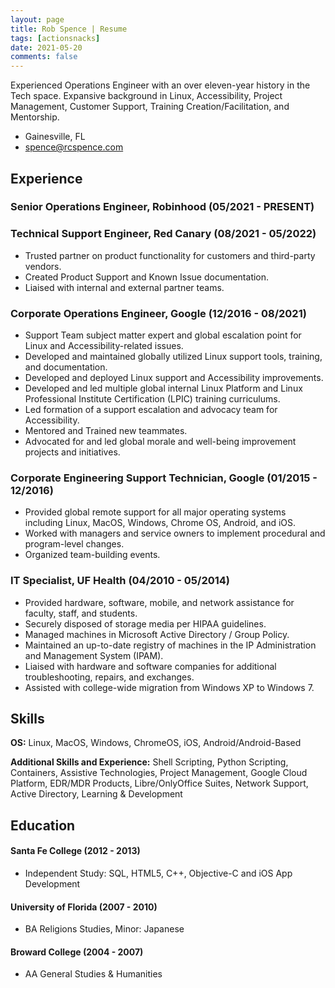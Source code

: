 ```yaml
---
layout: page
title: Rob Spence | Resume
tags: [actionsnacks]
date: 2021-05-20
comments: false
---
```


Experienced Operations Engineer with an over eleven-year history in the Tech space. Expansive background in Linux, Accessibility, Project Management, Customer Support, Training Creation/Facilitation, and Mentorship. 

* Gainesville, FL
* spence@rcspence.com

## Experience

### <span>Senior Operations Engineer, Robinhood</span> <span>(05/2021 - PRESENT)</span>

### <span>Technical Support Engineer, Red Canary</span> <span>(08/2021 - 05/2022)</span>
* Trusted partner on product functionality for customers and third-party vendors.
* Created Product Support and Known Issue documentation.
* Liaised with internal and external partner teams.

### <span>Corporate Operations Engineer, Google</span> <span>(12/2016 - 08/2021)</span>

* Support Team subject matter expert and global escalation point for Linux and Accessibility-related issues.
* Developed and maintained globally utilized Linux support tools, training, and documentation.
* Developed and deployed Linux support and Accessibility improvements.
* Developed and led multiple global internal Linux Platform and Linux Professional Institute Certification (LPIC) training curriculums.
* Led formation of a support escalation and advocacy team for Accessibility.
* Mentored and Trained new teammates.
* Advocated for and led global morale and well-being improvement projects and initiatives.

### <span>Corporate Engineering Support Technician, Google</span> <span>(01/2015 - 12/2016)</span>

* Provided global remote support for all major operating systems including Linux, MacOS, Windows, Chrome OS, Android, and iOS.
* Worked with managers and service owners to implement procedural and program-level changes.
* Organized team-building events.

### <span>IT Specialist, UF Health</span> <span>(04/2010 - 05/2014)</span>

* Provided hardware, software, mobile, and network assistance for faculty, staff, and students.
* Securely disposed of storage media per HIPAA guidelines.
* Managed machines in Microsoft Active Directory / Group Policy.
* Maintained an up-to-date registry of machines in the IP Administration and Management System (IPAM).
* Liaised with hardware and software companies for additional troubleshooting, repairs, and exchanges.
* Assisted with college-wide migration from Windows XP to Windows 7.


## Skills

**OS:** Linux, MacOS, Windows, ChromeOS, iOS, Android/Android-Based

**Additional Skills and Experience:** Shell Scripting, Python Scripting, Containers, Assistive Technologies, Project Management, Google Cloud Platform, EDR/MDR Products, Libre/OnlyOffice Suites, Network Support, Active Directory, Learning & Development

## Education

#### <span>Santa Fe College</span> <span>(2012 - 2013)</span>
* Independent Study: SQL, HTML5, C++, Objective-C and iOS App Development

#### <span>University of Florida</span> <span>(2007 - 2010)</span>
* BA Religions Studies, Minor: Japanese

#### <span>Broward College</span> <span>(2004 - 2007)</span>
* AA General Studies & Humanities
